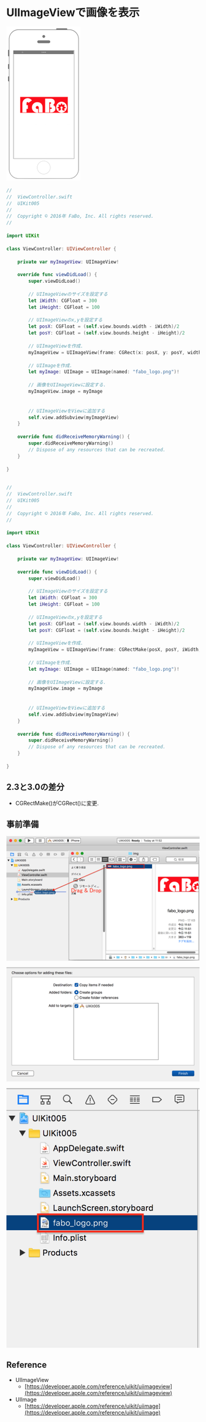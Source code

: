 # UIImageViewで画像を表示

![Preview uikit005](./img/uikit005.png)


```swift fct_label="Swift 4.x/Swift 3.x"
//
//  ViewController.swift
//  UIKit005
//
//  Copyright © 2016年 FaBo, Inc. All rights reserved.
//

import UIKit

class ViewController: UIViewController {
    
    private var myImageView: UIImageView!
    
    override func viewDidLoad() {
        super.viewDidLoad()
        
        // UIImageViewのサイズを設定する
        let iWidth: CGFloat = 300
        let iHeight: CGFloat = 100
        
        // UIImageViewのx,yを設定する
        let posX: CGFloat = (self.view.bounds.width - iWidth)/2
        let posY: CGFloat = (self.view.bounds.height - iHeight)/2
        
        // UIImageViewを作成.
        myImageView = UIImageView(frame: CGRect(x: posX, y: posY, width: iWidth, height: iHeight))
        
        // UIImageを作成.
        let myImage: UIImage = UIImage(named: "fabo_logo.png")!
        
        // 画像をUIImageViewに設定する.
        myImageView.image = myImage
        
        
        // UIImageViewをViewに追加する
        self.view.addSubview(myImageView)
    }
    
    override func didReceiveMemoryWarning() {
        super.didReceiveMemoryWarning()
        // Dispose of any resources that can be recreated.
    }
    
}



```

```swift fct_label="Swift 2.3"
//
//  ViewController.swift
//  UIKit005
//
//  Copyright © 2016年 FaBo, Inc. All rights reserved.
//

import UIKit

class ViewController: UIViewController {

    private var myImageView: UIImageView!
    
    override func viewDidLoad() {
        super.viewDidLoad()

        // UIImageViewのサイズを設定する
        let iWidth: CGFloat = 300
        let iHeight: CGFloat = 100
        
        // UIImageViewのx,yを設定する
        let posX: CGFloat = (self.view.bounds.width - iWidth)/2
        let posY: CGFloat = (self.view.bounds.height - iHeight)/2

        // UIImageViewを作成.
        myImageView = UIImageView(frame: CGRectMake(posX, posY, iWidth, iHeight))

        // UIImageを作成.
        let myImage: UIImage = UIImage(named: "fabo_logo.png")!
        
        // 画像をUIImageViewに設定する.
        myImageView.image = myImage
        
        
        // UIImageViewをViewに追加する
        self.view.addSubview(myImageView)
    }

    override func didReceiveMemoryWarning() {
        super.didReceiveMemoryWarning()
        // Dispose of any resources that can be recreated.
    }

}

```

## 2.3と3.0の差分

* CGRectMake()がCGRect()に変更.

## 事前準備

![Preview uikit005_how1](./img/uikit005_how1.png)

![Preview uikit005_how2](./img/uikit005_how2.png)

![Preview uikit005_how3](./img/uikit005_how3.png)


## Reference

* UIImageView
	* [https://developer.apple.com/reference/uikit/uiimageview](https://developer.apple.com/reference/uikit/uiimageview)
* UIImage
    * [https://developer.apple.com/reference/uikit/uiimage](https://developer.apple.com/reference/uikit/uiimage)
